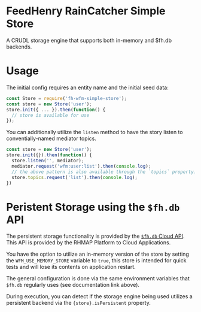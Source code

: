 # FeedHenry RainCatcher Simple Store

A CRUDL storage engine that supports both in-memory and $fh.db backends.

# Usage

The initial config requires an entity name and the initial seed data:

```javascript
const Store = require('fh-wfm-simple-store');
const store = new Store('user');
store.init({ ... }).then(function() {
  // store is available for use
});
```

You can additionally utilize the `listen` method to have the story listen to conventially-named mediator topics.

```javascript
const store = new Store('user');
store.init({}).then(function() {
  store.listen('', mediator);
  mediator.request('wfm:user:list').then(console.log);
  // the above pattern is also available through the `topics` property:
  store.topics.request('list').then(console.log);
})
```

# Peristent Storage using the `$fh.db` API
The persistent storage functionality is provided by the [`$fh.db` Cloud API](https://access.redhat.com/documentation/en/red-hat-mobile-application-platform-hosted/3/paged/cloud-api/chapter-2-fhdb). This API is provided by the RHMAP Platform to Cloud Applications.

You have the option to utilize an in-memory version of the store by setting the `WFM_USE_MEMORY_STORE` variable to `true`, this store is intended for quick tests and will lose its contents on application restart.

The general configuration is done via the same environment variables that `$fh.db` regularly uses (see documentation link above).

During execution, you can detect if the storage engine being used utilizes a persistent backend via the `{store}.isPersistent` property.